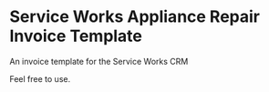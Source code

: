 # Service Works Appliance Repair Invoice Template

An invoice template for the Service Works CRM

Feel free to use.